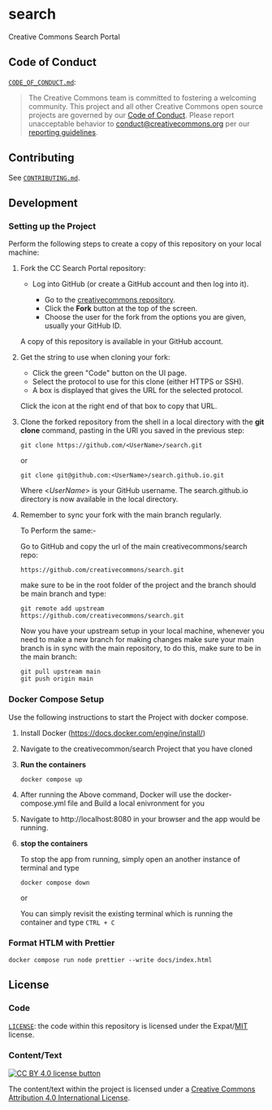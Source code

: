 # search

Creative Commons Search Portal


## Code of Conduct

[`CODE_OF_CONDUCT.md`](CODE_OF_CONDUCT.md):

> The Creative Commons team is committed to fostering a welcoming community.
> This project and all other Creative Commons open source projects are governed
> by our [Code of Conduct][code_of_conduct]. Please report unacceptable
> behavior to [conduct@creativecommons.org](mailto:conduct@creativecommons.org)
> per our [reporting guidelines][reporting_guide].

[code_of_conduct]: https://opensource.creativecommons.org/community/code-of-conduct/
[reporting_guide]: https://opensource.creativecommons.org/community/code-of-conduct/enforcement/


## Contributing

See [`CONTRIBUTING.md`](CONTRIBUTING.md).


## Development


### Setting up the Project

Perform the following steps to create a copy of this repository on your local
machine:

1. Fork the CC Search Portal repository:

   - Log into GitHub (or create a GitHub account and then log into it).

     - Go to the [creativecommons
       repository](https://github.com/creativecommons/search).
     - Click the **Fork** button at the top of the screen.
     - Choose the user for the fork from the options you are given, usually
       your GitHub ID.

    A copy of this repository is available in your GitHub account.

2.  Get the string to use when cloning your fork:

    - Click the green "Code" button on the UI page.
    - Select the protocol to use for this clone (either HTTPS or SSH).
    - A box is displayed that gives the URL for the selected protocol.

    Click the icon at the right end of that box to copy that URL.

3.  Clone the forked repository from the shell in a local directory with the
    **git clone** command, pasting in the URl you saved in the previous step:

    ```shell
    git clone https://github.com/<UserName>/search.git
    ```
    or
    ```shell
    git clone git@github.com:<UserName>/search.github.io.git
    ```

    Where <_UserName_> is your GitHub username. The search.github.io directory
    is now available in the local directory.

4. Remember to sync your fork with the main branch regularly.

    To Perform the same:-

    Go to GitHub and copy the url of the main creativecommons/search repo:

    ```shell
    https://github.com/creativecommons/search.git
    ```

    make sure to be in the root folder of the project and the branch should be
    main branch and type:

    ```shell
    git remote add upstream https://github.com/creativecommons/search.git
    ```

    Now you have your upstream setup in your local machine, whenever you need
    to make a new branch for making changes make sure your main branch is in
    sync with the main repository, to do this, make sure to be in the main
    branch:

    ```shell
    git pull upstream main
    git push origin main
    ```


### Docker Compose Setup

Use the following instructions to start the Project with docker compose.

1. Install Docker (https://docs.docker.com/engine/install/)
2. Navigate to the creativecommon/search Project that you have cloned
3. **Run the containers**

   ```shell
   docker compose up
   ```

4. After running the Above command, Docker will use the docker-compose.yml file
   and Build a local enivronment for you
5. Navigate to http://localhost:8080 in your browser and the app would be
   running.
6. **stop the containers**

   To stop the app from running, simply open an another instance of terminal
   and type

   ```shell
   docker compose down
   ```

   or

   You can simply revisit the existing terminal which is running the container
   and type `CTRL + C`


### Format HTLM with Prettier

```shell
docker compose run node prettier --write docs/index.html
```


## License


### Code

[`LICENSE`](LICENSE): the code within this repository is licensed under the
Expat/[MIT][mit] license.

[mit]: http://www.opensource.org/licenses/MIT "The MIT License | Open Source Initiative"


### Content/Text

[![CC BY 4.0 license button][cc-by-png]][cc-by]

The content/text within the project is licensed under a [Creative Commons
Attribution 4.0 International License][cc-by].

[cc-by-png]: https://licensebuttons.net/l/by/4.0/88x31.png#floatleft "CC BY 4.0 license button"
[cc-by]: https://creativecommons.org/licenses/by/4.0/ "Creative Commons Attribution 4.0 International License"

